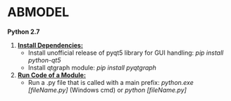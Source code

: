 # ABMODEL
**Python 2.7**
1. <ins>**Install Dependencies:**</ins>
    <ul>
      <li>
          Install unofficial release of pyqt5 library for GUI handling: <i>pip install python-qt5</i>
      </li>
      <li>
          Install qtgraph module: <i>pip install pyqtgraph</i>
      </li>
    </ul>
2. <ins>**Run Code of a Module:**</ins>
    <ul>
        <li>
            Run a .py file that is called with a main prefix: <i>python.exe [fileName.py]</i> (Windows cmd) or <i>python [fileName.py]</i>
        </li>
    </ul>
    
